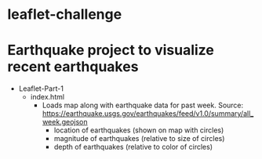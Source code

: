 # leaflet-challenge
# Earthquake project to visualize recent earthquakes


- Leaflet-Part-1
    - index.html
        - Loads map along with earthquake data for past week.  Source: https://earthquake.usgs.gov/earthquakes/feed/v1.0/summary/all_week.geojson
            - location of earthquakes (shown on map with circles)
            - magnitude of earthquakes (relative to size of circles)
            - depth of earthquakes (relative to color of circles)